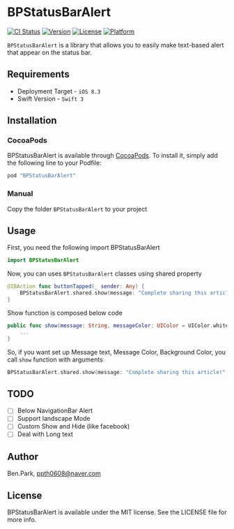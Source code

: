 # BPStatusBarAlert

[![CI Status](http://img.shields.io/travis/taehyun.park/BPStatusBarAlert.svg?style=flat)](https://travis-ci.org/taehyun.park/BPStatusBarAlert)
[![Version](https://img.shields.io/cocoapods/v/BPStatusBarAlert.svg?style=flat)](http://cocoapods.org/pods/BPStatusBarAlert)
[![License](https://img.shields.io/cocoapods/l/BPStatusBarAlert.svg?style=flat)](http://cocoapods.org/pods/BPStatusBarAlert)
[![Platform](https://img.shields.io/cocoapods/p/BPStatusBarAlert.svg?style=flat)](http://cocoapods.org/pods/BPStatusBarAlert)

`BPStatusBarAlert` is a library that allows you to easily make text-based alert that appear on the status bar.

## Requirements
 - Deployment Target - `iOS 8.3`
 - Swift Version - `Swift 3`

## Installation

### CocoaPods
BPStatusBarAlert is available through [CocoaPods](http://cocoapods.org). To install
it, simply add the following line to your Podfile:

```ruby
pod "BPStatusBarAlert"
```

### Manual
Copy the folder `BPStatusBarAlert` to your project

## Usage
First, you need the following import BPStatusBarAlert
```Swift
import BPStatusBarAlert
```

Now, you can uses `BPStatusBarAlert` classes using shared property
```Swift
@IBAction func buttonTapped(_ sender: Any) {
    BPStatusBarAlert.shared.show(message: "Complete sharing this article!")
}
```

Show function is composed below code
```Swift
public func show(message: String, messageColor: UIColor = UIColor.white, bgColor: UIColor = UIColor.bgColor) {
    ...
}
```

So, if you want set up Message text, Message Color, Background Color, you call `show` function with arguments
```Swift
BPStatusBarAlert.shared.show(message: "Complete sharing this article!", messageColor: UIColor.red, bgColor: UIColor.blue)
```

## TODO
- [ ] Below NavigationBar Alert
- [ ] Support landscape Mode
- [ ] Custom Show and Hide (like facebook)
- [ ] Deal with Long text 

## Author

Ben.Park, ppth0608@naver.com

## License

BPStatusBarAlert is available under the MIT license. See the LICENSE file for more info.
